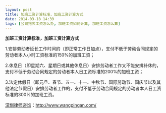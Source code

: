 ```yaml
---
layout: post
title: 加班工资计算标准，加班工资计算方式
date: 2014-03-18 14:39
tags: [公司拖欠工资怎么办, 加班工资如何计算, 加班工资怎么算]
---
```

<strong>加班工资计算标准，加班工资计算方式</strong>

1.安排劳动者延长工作时间的（即正常工作日加点），支付不低于劳动合同规定的劳动者本人小时工资标准的150%的加班工资；

2.休息日（即星期六、星期日或其他休息日）安排劳动者工作又不能安排补休的，支付不低于劳动合同规定的劳动者本人日工资标准的200%的加班工资；

3.法定休假日（即元旦、春节、五一、十一、中秋节、国际劳动节、国庆节以及其他法定节假日）安排劳动者工作的，支付不低于劳动合同规定的劳动者本人日工资标准的300%的加班工资。


<a href="http://www.wangpingan.com/">深圳律师咨询</a>：<a href="http://www.wangpingan.com/">http://www.wangpingan.com/</a>

